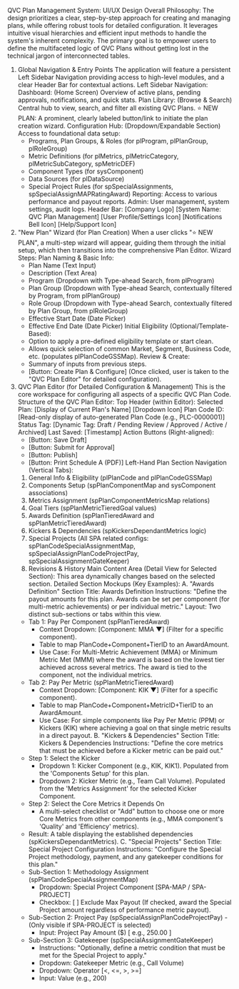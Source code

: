 QVC Plan Management System: UI/UX Design
Overall Philosophy:
The design prioritizes a clear, step-by-step approach for creating and managing plans, while offering robust tools for detailed configuration. It leverages intuitive visual hierarchies and efficient input methods to handle the system's inherent complexity. The primary goal is to empower users to define the multifaceted logic of QVC Plans without getting lost in the technical jargon of interconnected tables.
1. Global Navigation & Entry Points
The application will feature a persistent Left Sidebar Navigation providing access to high-level modules, and a clear Header Bar for contextual actions.
Left Sidebar Navigation:
Dashboard: (Home Screen) Overview of active plans, pending approvals, notifications, and quick stats.
Plan Library: (Browse & Search) Central hub to view, search, and filter all existing QVC Plans.
:star: NEW PLAN: A prominent, clearly labeled button/link to initiate the plan creation wizard.
Configuration Hub: (Dropdown/Expandable Section) Access to foundational data setup:
    - Programs, Plan Groups, & Roles (for plProgram, plPlanGroup, plRoleGroup)
    - Metric Definitions (for plMetrics, plMetricCategory, plMetricSubCategory, spMetricDEF)
    - Component Types (for sysComponent)
    - Data Sources (for plDataSource)
    - Special Project Rules (for spSpecialAssignments, spSpecialAssignMAPRatingAward)
Reporting: Access to various performance and payout reports.
Admin: User management, system settings, audit logs.
Header Bar:
[Company Logo] [System Name: QVC Plan Management]
[User Profile/Settings Icon] [Notifications Bell Icon]
[Help/Support Icon]
2. "New Plan" Wizard (for Plan Creation)
When a user clicks ":star: NEW PLAN", a multi-step wizard will appear, guiding them through the initial setup, which then transitions into the comprehensive Plan Editor.
Wizard Steps:
Plan Naming & Basic Info:
    - Plan Name (Text Input)
    - Description (Text Area)
    - Program (Dropdown with Type-ahead Search, from plProgram)
    - Plan Group (Dropdown with Type-ahead Search, contextually filtered by Program, from plPlanGroup)
    - Role Group (Dropdown with Type-ahead Search, contextually filtered by Plan Group, from plRoleGroup)
    - Effective Start Date (Date Picker)
    - Effective End Date (Date Picker)
Initial Eligibility (Optional/Template-Based):
    - Option to apply a pre-defined eligibility template or start clean.
    - Allows quick selection of common Market, Segment, Business Code, etc. (populates plPlanCodeGSSMap).
Review & Create:
    - Summary of inputs from previous steps.
    - [Button: Create Plan & Configure] (Once clicked, user is taken to the "QVC Plan Editor" for detailed configuration).
3. QVC Plan Editor (for Detailed Configuration & Management)
This is the core workspace for configuring all aspects of a specific QVC Plan Code.
Structure of the QVC Plan Editor:
Top Header (within Editor):
Selected Plan: [Display of Current Plan's Name] [Dropdown Icon]
Plan Code ID: [Read-only display of auto-generated Plan Code (e.g., PLC-0000001)]
Status Tag: [Dynamic Tag: Draft / Pending Review / Approved / Active / Archived]
Last Saved: [Timestamp]
Action Buttons (Right-aligned):
    - [Button: Save Draft]
    - [Button: Submit for Approval]
    - [Button: Publish]
    - [Button: Print Schedule A (PDF)]
Left-Hand Plan Section Navigation (Vertical Tabs):
    1. General Info & Eligibility (plPlanCode and plPlanCodeGSSMap)
    2. Components Setup (spPlanComponentMap and sysComponent associations)
    3. Metrics Assignment (spPlanComponentMetricsMap relations)
    4. Goal Tiers (spPlanMetricTieredGoal values)
    5. Awards Definition (spPlanTieredAward and spPlanMetricTieredAward)
    6. Kickers & Dependencies (spKickersDependantMetrics logic)
    7. Special Projects (All SPA related configs: spPlanCodeSpecialAssignmentMap, spSpecialAssignPlanCodeProjectPay, spSpecialAssignmentGateKeeper)
    8. Revisions & History
Main Content Area (Detail View for Selected Section):
This area dynamically changes based on the selected section.
Detailed Section Mockups (Key Examples):
A. "Awards Definition" Section
   Title: Awards Definition
   Instructions: "Define the payout amounts for this plan. Awards can be set per component (for multi-metric achievements) or per individual metric."
   Layout: Two distinct sub-sections or tabs within this view.
   - Tab 1: Pay Per Component (spPlanTieredAward)
     - Context Dropdown: [Component: MMA ▼] (Filter for a specific component).
     - Table to map PlanCode+Component+TierID to an AwardAmount.
     - Use Case: For Multi-Metric Achievement (MMA) or Minimum Metric Met (MMM) where the award is based on the lowest tier achieved across several metrics. The award is tied to the component, not the individual metrics.
   - Tab 2: Pay Per Metric (spPlanMetricTieredAward)
     - Context Dropdown: [Component: KIK ▼] (Filter for a specific component).
     - Table to map PlanCode+Component+MetricID+TierID to an AwardAmount.
     - Use Case: For simple components like Pay Per Metric (PPM) or Kickers (KIK) where achieving a goal on that single metric results in a direct payout.
B. "Kickers & Dependencies" Section
   Title: Kickers & Dependencies
   Instructions: "Define the core metrics that must be achieved before a Kicker metric can be paid out."
   - Step 1: Select the Kicker
     - Dropdown 1: Kicker Component (e.g., KIK, KIK1). Populated from the 'Components Setup' for this plan.
     - Dropdown 2: Kicker Metric (e.g., Team Call Volume). Populated from the 'Metrics Assignment' for the selected Kicker Component.
   - Step 2: Select the Core Metrics it Depends On
     - A multi-select checklist or "Add" button to choose one or more Core Metrics from other components (e.g., MMA component's 'Quality' and 'Efficiency' metrics).
   - Result: A table displaying the established dependencies (spKickersDependantMetrics).
C. "Special Projects" Section
   Title: Special Project Configuration
   Instructions: "Configure the Special Project methodology, payment, and any gatekeeper conditions for this plan."
   - Sub-Section 1: Methodology Assignment (spPlanCodeSpecialAssignmentMap)
     - Dropdown: Special Project Component [SPA-MAP / SPA-PROJECT]
     - Checkbox: [ ] Exclude Max Payout (If checked, award the Special Project amount regardless of performance metric payout).
   - Sub-Section 2: Project Pay (spSpecialAssignPlanCodeProjectPay) - (Only visible if SPA-PROJECT is selected)
     - Input: Project Pay Amount ($) [ e.g., 250.00 ]
   - Sub-Section 3: Gatekeeper (spSpecialAssignmentGateKeeper)
     - Instructions: "Optionally, define a metric condition that must be met for the Special Project to apply."
     - Dropdown: Gatekeeper Metric (e.g., Call Volume)
     - Dropdown: Operator [<, <=, >, >=]
     - Input: Value (e.g., 200)